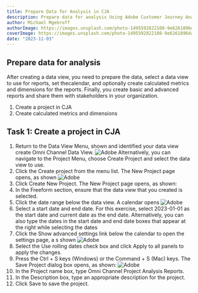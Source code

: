```yaml
---
title: Prepare Data for Analysis in CJA
description: Prepare data for analysis Using Adobe Customer Journey Analytics
author: Michael Mgebroff
authorImage: https://images.unsplash.com/photo-1495592822108-9e6261896da8?auto=format&fit=crop&q=80&w=3570&ixlib=rb-4.0.3&ixid=M3wxMjA3fDB8MHxwaG90by1wYWdlfHx8fGVufDB8fHx8fA%3D%3D
coverImage: https://images.unsplash.com/photo-1495592822108-9e6261896da8?auto=format&fit=crop&q=80&w=3570&ixlib=rb-4.0.3&ixid=M3wxMjA3fDB8MHxwaG90by1wYWdlfHx8fGVufDB8fHx8fA%3D%3D
date: "2023-11-03"
---
```


## Prepare data for analysis

After creating a data view, you need to prepare the data, select a data view to use for reports, set thecalendar, and optionally create calculated metrics and dimensions for the reports. Finally, you create basic and advanced reports and share them with stakeholders in your organization.

1. Create a project in CJA
2. Create calculated metrics and dimensions

## Task 1: Create a project in CJA

1. Return to the Data View Menu, shown and identified your data view create Omni Channel Data View.
   ![Adobe](/images/cja/cja95.png "Prepare data for analysis in CJA")
   Alternatively, you can navigate to the Project Menu, choose Create Project and select the data view to use.
2. Click the Create project from the menu list. The New Project page opens, as shown
   ![Adobe](/images/cja/cja96.png "Prepare data for analysis in CJA")
3. Click Create New Project. The New Project page opens, as shown:
4. In the Freeform section, ensure that the data view that you created is selected.
5. Click the date range below the data view. A calendar opens
   ![Adobe](/images/cja/cja97.png "Prepare data for analysis in CJA")
6. Select a start date and end date. For this exercise, select 2023-01-01 as the start date and current date as the end date. Alternatively, you can also type the dates in the start date and end date boxes that appear at the right while selecting the dates
7. Click the Show advanced settings link below the calendar to open the settings page, a s shown
   ![Adobe](/images/cja/cja98.png "Prepare data for analysis in CJA")
8. Select the Use rolling dates check box and click Apply to all panels to apply the changes.
9. Press the Ctrl + S keys (Windows) or the Command + S (Mac) keys. The Save Project dialog box opens, as shown:
   ![Adobe](/images/cja/cja99.png "Prepare data for analysis in CJA")
10. In the Project name box, type Omni Channel Project Analysis Reports.
11. In the Description box, type an appropriate description for the project.
12. Click Save to save the project.
